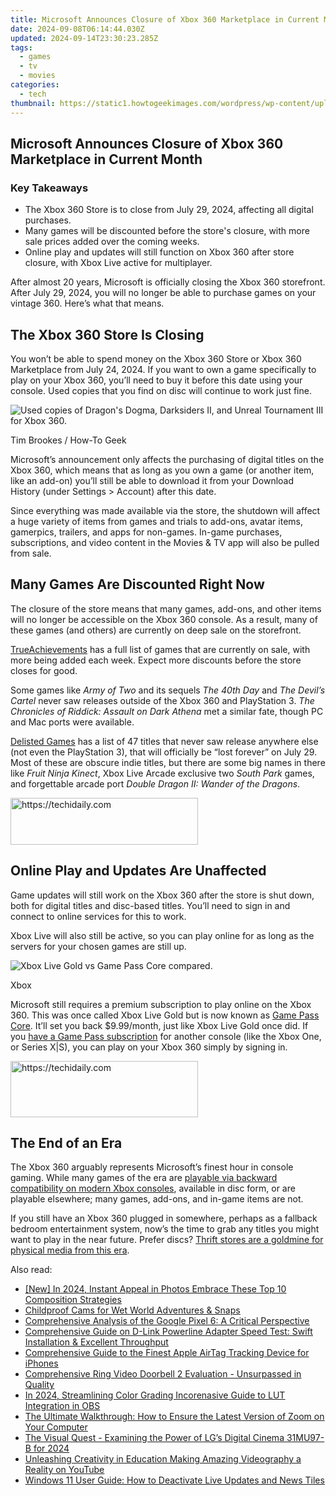 ```yaml
---
title: Microsoft Announces Closure of Xbox 360 Marketplace in Current Month
date: 2024-09-08T06:14:44.030Z
updated: 2024-09-14T23:30:23.285Z
tags:
  - games
  - tv
  - movies
categories:
  - tech
thumbnail: https://static1.howtogeekimages.com/wordpress/wp-content/uploads/2024/07/xbox_360_console.jpg
---
```


## Microsoft Announces Closure of Xbox 360 Marketplace in Current Month

### Key Takeaways

* The Xbox 360 Store is to close from July 29, 2024, affecting all digital purchases.
* Many games will be discounted before the store's closure, with more sale prices added over the coming weeks.
* Online play and updates will still function on Xbox 360 after store closure, with Xbox Live active for multiplayer.

 After almost 20 years, Microsoft is officially closing the Xbox 360 storefront. After July 29, 2024, you will no longer be able to purchase games on your vintage 360\. Here’s what that means.

##  The Xbox 360 Store Is Closing

 You won’t be able to spend money on the Xbox 360 Store or Xbox 360 Marketplace from July 24, 2024\. If you want to own a game specifically to play on your Xbox 360, you’ll need to buy it before this date using your console. Used copies that you find on disc will continue to work just fine.

![Used copies of Dragon's Dogma, Darksiders II, and Unreal Tournament III for Xbox 360.](https://static1.howtogeekimages.com/wordpress/wp-content/uploads/2024/04/used_games.jpg) 

Tim Brookes / How-To Geek

 Microsoft’s announcement only affects the purchasing of digital titles on the Xbox 360, which means that as long as you own a game (or another item, like an add-on) you’ll still be able to download it from your Download History (under Settings > Account) after this date.

 Since everything was made available via the store, the shutdown will affect a huge variety of items from games and trials to add-ons, avatar items, gamerpics, trailers, and apps for non-games. In-game purchases, subscriptions, and video content in the Movies & TV app will also be pulled from sale.

##  Many Games Are Discounted Right Now

 The closure of the store means that many games, add-ons, and other items will no longer be accessible on the Xbox 360 console. As a result, many of these games (and others) are currently on deep sale on the storefront.

[TrueAchievements](https://www.trueachievements.com/news/non-backwards-compatible-xbox-360-games-sale) has a full list of games that are currently on sale, with more being added each week. Expect more discounts before the store closes for good.

 Some games like _Army of Two_ and its sequels _The 40th Day_ and _The Devil’s Cartel_ never saw releases outside of the Xbox 360 and PlayStation 3\. _The Chronicles of Riddick: Assault on Dark Athena_ met a similar fate, though PC and Mac ports were available.

[Delisted Games](https://delistedgames.com/xbox-360-marketplace-resources/) has a list of 47 titles that never saw release anywhere else (not even the PlayStation 3), that will officially be “lost forever” on July 29\. Most of these are obscure indie titles, but there are some big names in there like _Fruit Ninja Kinect_, Xbox Live Arcade exclusive two _South Park_ games, and forgettable arcade port _Double Dragon II: Wander of the Dragons_.

<!-- affiliate ads begin -->
<a href="https://25home.pxf.io/c/5597632/2123475/16836" target="_top" id="2123475">
  <img src="//a.impactradius-go.com/display-ad/16836-2123475" border="0" alt="https://techidaily.com" width="300" height="75"/>
</a>
<img height="0" width="0" src="https://25home.pxf.io/i/5597632/2123475/16836" style="position:absolute;visibility:hidden;" border="0" />
<!-- affiliate ads end -->

##  Online Play and Updates Are Unaffected

 Game updates will still work on the Xbox 360 after the store is shut down, both for digital titles and disc-based titles. You’ll need to sign in and connect to online services for this to work.

 Xbox Live will also still be active, so you can play online for as long as the servers for your chosen games are still up.

![Xbox Live Gold vs Game Pass Core compared.](https://static1.howtogeekimages.com/wordpress/wp-content/uploads/2024/07/screenshot-2024-07-04-at-10-39-08.png) 

Xbox

 Microsoft still requires a premium subscription to play online on the Xbox 360\. This was once called Xbox Live Gold but is now known as [Game Pass Core](https://www.xbox.com/en-US/xbox-game-pass/core). It’ll set you back $9.99/month, just like Xbox Live Gold once did. If you [have a Game Pass subscription](https://fox-info.techidaily.com/2024-approved-4-solutions-for-iphone-hdr-video-washed-out-in-premiere-pro/) for another console (like the Xbox One, or Series X|S), you can play on your Xbox 360 simply by signing in.

<!-- affiliate ads begin -->
<a href="https://aligracehair.sjv.io/c/5597632/2135355/19272" target="_top" id="2135355">
  <img src="//a.impactradius-go.com/display-ad/19272-2135355" border="0" alt="https://techidaily.com" width="300" height="90"/>
</a>
<img height="0" width="0" src="https://aligracehair.sjv.io/i/5597632/2135355/19272" style="position:absolute;visibility:hidden;" border="0" />
<!-- affiliate ads end -->

##  The End of an Era

 The Xbox 360 arguably represents Microsoft’s finest hour in console gaming. While many games of the era are [playable via backward compatibility on modern Xbox consoles](https://fox-helps.techidaily.com/thrilling-adventures-captured-pro-hero5-and-super-sj7-for-2024/), available in disc form, or are playable elsewhere; many games, add-ons, and in-game items are not.

 If you still have an Xbox 360 plugged in somewhere, perhaps as a fallback bedroom entertainment system, now’s the time to grab any titles you might want to play in the near future. Prefer discs? [Thrift stores are a goldmine for physical media from this era](https://screen-sharing-recording.techidaily.com/in-2024-perfecting-your-hulu-capture-pc-macios-android-tips/).

<ins class="adsbygoogle"
     style="display:block"
     data-ad-format="autorelaxed"
     data-ad-client="ca-pub-7571918770474297"
     data-ad-slot="1223367746"></ins>

<ins class="adsbygoogle"
     style="display:block"
     data-ad-client="ca-pub-7571918770474297"
     data-ad-slot="8358498916"
     data-ad-format="auto"
     data-full-width-responsive="true"></ins>

<span class="atpl-alsoreadstyle">Also read:</span>
<div><ul>
<li><a href="https://fox-links.techidaily.com/new-in-2024-instant-appeal-in-photos-embrace-these-top-10-composition-strategies/"><u>[New] In 2024, Instant Appeal in Photos Embrace These Top 10 Composition Strategies</u></a></li>
<li><a href="https://buynow-help.techidaily.com/childproof-cams-for-wet-world-adventures-and-snaps/"><u>Childproof Cams for Wet World Adventures & Snaps</u></a></li>
<li><a href="https://buynow-help.techidaily.com/comprehensive-analysis-of-the-google-pixel-6-a-critical-perspective/"><u>Comprehensive Analysis of the Google Pixel 6: A Critical Perspective</u></a></li>
<li><a href="https://buynow-help.techidaily.com/comprehensive-guide-on-d-link-powerline-adapter-speed-test-swift-installation-and-excellent-throughput/"><u>Comprehensive Guide on D-Link Powerline Adapter Speed Test: Swift Installation & Excellent Throughput</u></a></li>
<li><a href="https://buynow-help.techidaily.com/comprehensive-guide-to-the-finest-apple-airtag-tracking-device-for-iphones/"><u>Comprehensive Guide to the Finest Apple AirTag Tracking Device for iPhones</u></a></li>
<li><a href="https://buynow-help.techidaily.com/comprehensive-ring-video-doorbell-2-evaluation-unsurpassed-in-quality/"><u>Comprehensive Ring Video Doorbell 2 Evaluation - Unsurpassed in Quality</u></a></li>
<li><a href="https://fox-links.techidaily.com/in-2024-streamlining-color-grading-incorenasive-guide-to-lut-integration-in-obs/"><u>In 2024, Streamlining Color Grading Incorenasive Guide to LUT Integration in OBS</u></a></li>
<li><a href="https://technical-tips.techidaily.com/the-ultimate-walkthrough-how-to-ensure-the-latest-version-of-zoom-on-your-computer/"><u>The Ultimate Walkthrough: How to Ensure the Latest Version of Zoom on Your Computer</u></a></li>
<li><a href="https://fox-http.techidaily.com/the-visual-quest-examining-the-power-of-lgs-digital-cinema-31mu97-b-for-2024/"><u>The Visual Quest - Examining the Power of LG’s Digital Cinema 31MU97-B for 2024</u></a></li>
<li><a href="https://youtube-zero.techidaily.com/shing-creativity-in-education-making-amazing-videography-a-reality-on-youtube/"><u>Unleashing Creativity in Education Making Amazing Videography a Reality on YouTube</u></a></li>
<li><a href="https://tech-renaissance.techidaily.com/windows-11-user-guide-how-to-deactivate-live-updates-and-news-tiles/"><u>Windows 11 User Guide: How to Deactivate Live Updates and News Tiles</u></a></li>
</ul></div>


